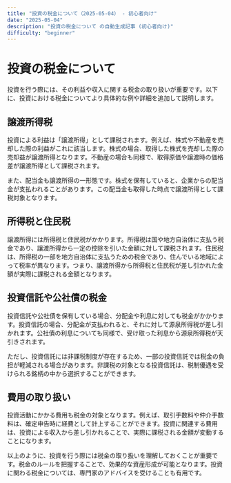 ```yaml
---
title: "投資の税金について（2025-05-04） - 初心者向け"
date: "2025-05-04"
description: "投資の税金について の自動生成記事 (初心者向け)"
difficulty: "beginner"
---
```


# 投資の税金について

投資を行う際には、その利益や収入に関する税金の取り扱いが重要です。以下に、投資における税金についてより具体的な例や詳細を追加して説明します。

## 譲渡所得税

投資による利益は「譲渡所得」として課税されます。例えば、株式や不動産を売却した際の利益がこれに該当します。株式の場合、取得した株式を売却した際の売却益が譲渡所得となります。不動産の場合も同様で、取得原価や譲渡時の価格差が譲渡所得として課税されます。

また、配当金も譲渡所得の一形態です。株式を保有していると、企業からの配当金が支払われることがあります。この配当金も取得した時点で譲渡所得として課税対象となります。

## 所得税と住民税

譲渡所得には所得税と住民税がかかります。所得税は国や地方自治体に支払う税金であり、譲渡所得から一定の控除を引いた金額に対して課税されます。住民税は、所得税の一部を地方自治体に支払うための税金であり、住んでいる地域によって税率が異なります。つまり、譲渡所得から所得税と住民税が差し引かれた金額が実際に課税される金額となります。

## 投資信託や公社債の税金

投資信託や公社債を保有している場合、分配金や利息に対しても税金がかかります。投資信託の場合、分配金が支払われると、それに対して源泉所得税が差し引かれます。公社債の利息についても同様で、受け取った利息から源泉所得税が天引きされます。

ただし、投資信託には非課税制度が存在するため、一部の投資信託では税金の負担が軽減される場合があります。非課税の対象となる投資信託は、税制優遇を受けられる銘柄の中から選択することができます。

## 費用の取り扱い

投資活動にかかる費用も税金の対象となります。例えば、取引手数料や仲介手数料は、確定申告時に経費として計上することができます。投資に関連する費用は、投資による収入から差し引かれることで、実際に課税される金額が変動することになります。

以上のように、投資を行う際には税金の取り扱いを理解しておくことが重要です。税金のルールを把握することで、効果的な資産形成が可能となります。投資に関わる税金については、専門家のアドバイスを受けることも有用です。
